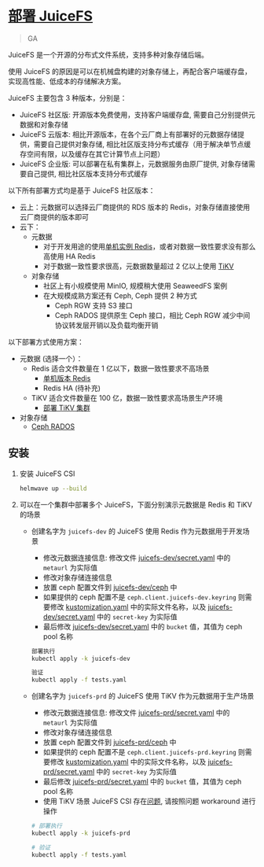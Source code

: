 # [部署 JuiceFS](https://juicefs.com/docs/zh/community/introduction/)

> GA

JuiceFS 是一个开源的分布式文件系统，支持多种对象存储后端。

使用 JuiceFS 的原因是可以在机械盘构建的对象存储上，再配合客户端缓存盘，实现高性能、低成本的存储解决方案。

JuiceFS 主要包含 3 种版本，分别是：

* JuiceFS 社区版: 开源版本免费使用，支持客户端缓存盘, 需要自己分别提供元数据和对象存储
* JuiceFS 云版本: 相比开源版本，在各个云厂商上有部署好的元数据存储提供，需要自己提供对象存储, 相比社区版支持分布式缓存（用于解决单节点缓存空间有限，以及缓存在其它计算节点上问题）
* JuiceFS 企业版: 可以部署在私有集群上，元数据服务由原厂提供, 对象存储需要自己提供, 相比社区版本支持分布式缓存

以下所有部署方式均是基于 JuiceFS 社区版本：

* 云上：元数据可以选择云厂商提供的 RDS 版本的 Redis，对象存储直接使用云厂商提供的版本即可
* 云下：
    * 元数据
        * 对于开发用途的使用[单机实例 Redis](../redis/README.md)，或者对数据一致性要求没有那么高使用 HA Redis
        * 对于数据一致性要求很高，元数据数量超过 2 亿以上使用 [TiKV](https://tikv.org/)
    * 对象存储
        * 社区上有小规模使用 MinIO, 规模稍大使用 SeaweedFS 案例
        * 在大规模成熟方案还有 Ceph, Ceph 提供 2 种方式
            * Ceph RGW 支持 S3 接口
            * Ceph RADOS 提供原生 Ceph 接口，相比 Ceph RGW 减少中间协议转发层开销以及负载均衡开销

以下部署方式使用方案：

* 元数据 (选择一个）：
    * Redis 适合文件数量在 1 亿以下，数据一致性要求不高场景
        * [单机版本 Redis](../redis/README.md)
        * Redis HA (待补充)
    * TiKV 适合文件数量在 100 亿，数据一致性要求高场景生产环境
        * [部署 TiKV 集群](../tikv/README.md)
* 对象存储
    * [Ceph RADOS](../cephadm/2-ceph-rados.md)

## 安装

1. 安装 JuiceFS CSI

    ```bash
    helmwave up --build
    ```
2. 可以在一个集群中部署多个 JuiceFS，下面分别演示元数据是 Redis 和 TiKV 的场景

    * 创建名字为 `juicefs-dev` 的 JuiceFS 使用 Redis 作为元数据用于开发场景
        * 修改元数据连接信息: 修改文件 [juicefs-dev/secret.yaml](juicefs-dev/secret.yaml) 中的 `metaurl` 为实际值
        * 修改对象存储连接信息
        * 放置 ceph 配置文件到 [juicefs-dev/ceph](juicefs-dev/ceph) 中
        * 如果提供的 ceph 配置不是 `ceph.client.juicefs-dev.keyring` 则需要修改 [kustomization.yaml](juicefs-dev/kustomization.yaml) 中的实际文件名称，以及 [juicefs-dev/secret.yaml](juicefs-dev/secret.yaml) 中的 `secret-key` 为实际值
        * 最后修改 [juicefs-dev/secret.yaml](juicefs-dev/secret.yaml) 中的 `bucket` 值，其值为 ceph pool 名称

        ```bash
        部署执行
        kubectl apply -k juicefs-dev

        验证
        kubectl apply -f tests.yaml
        ```

    * 创建名字为 `juicefs-prd` 的 JuiceFS 使用 TiKV 作为元数据用于生产场景
        * 修改元数据连接信息: 修改文件 [juicefs-prd/secret.yaml](juicefs-prd/secret.yaml) 中的 `metaurl` 为实际值
        * 修改对象存储连接信息
        * 放置 ceph 配置文件到 [juicefs-prd/ceph](juicefs-prd/ceph) 中
        * 如果提供的 ceph 配置不是 `ceph.client.juicefs-prd.keyring` 则需要修改 [kustomization.yaml](juicefs-prd/kustomization.yaml) 中的实际文件名称，以及 [juicefs-prd/secret.yaml](juicefs-prd/secret.yaml) 中的 `secret-key` 为实际值
        * 最后修改 [juicefs-prd/secret.yaml](juicefs-prd/secret.yaml) 中的 `bucket` 值，其值为 ceph pool 名称
        * 使用 TiKV 场景 JuiceFS CSI 存在[问题](https://github.com/juicedata/juicefs-csi-driver/issues/443#issuecomment-2323272940), 请按照问题 workaround 进行操作

        ```bash
        # 部署执行
        kubectl apply -k juicefs-prd

        # 验证
        kubectl apply -f tests.yaml
        ``` 